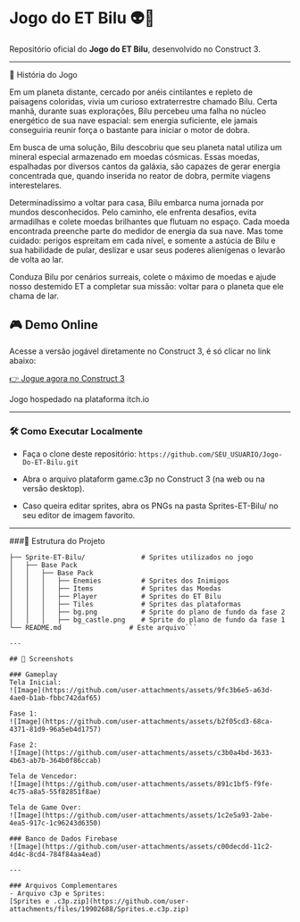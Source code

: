 # Jogo do ET Bilu 👽🚀

Repositório oficial do **Jogo do ET Bilu**, desenvolvido no Construct 3.

---

📖 História do Jogo

Em um planeta distante, cercado por anéis cintilantes e repleto de paisagens coloridas, vivia um curioso extraterrestre chamado Bilu. Certa manhã, durante suas explorações, Bilu percebeu uma falha no núcleo energético de sua nave espacial: sem energia suficiente, ele jamais conseguiria reunir força o bastante para iniciar o motor de dobra.

Em busca de uma solução, Bilu descobriu que seu planeta natal utiliza um mineral especial armazenado em moedas cósmicas. Essas moedas, espalhadas por diversos cantos da galáxia, são capazes de gerar energia concentrada que, quando inserida no reator de dobra, permite viagens interestelares.

Determinadíssimo a voltar para casa, Bilu embarca numa jornada por mundos desconhecidos. Pelo caminho, ele enfrenta desafios, evita armadilhas e colete moedas brilhantes que flutuam no espaço. Cada moeda encontrada preenche parte do medidor de energia da sua nave. Mas tome cuidado: perigos espreitam em cada nível, e somente a astúcia de Bilu e sua habilidade de pular, deslizar e usar seus poderes alienígenas o levarão de volta ao lar.

Conduza Bilu por cenários surreais, colete o máximo de moedas e ajude nosso destemido ET a completar sua missão: voltar para o planeta que ele chama de lar.

## 🎮 Demo Online

Acesse a versão jogável diretamente no Construct 3, é só clicar no link abaixo:

[👉 Jogue agora no Construct 3](https://lhbizzi.itch.io/jogo-do-et-bilu)

Jogo hospedado na plataforma itch.io

---

### 🛠 Como Executar Localmente

- Faça o clone deste repositório:
```https://github.com/SEU_USUARIO/Jogo-Do-ET-Bilu.git```

- Abra o arquivo plataform game.c3p no Construct 3 (na web ou na versão desktop).
- Caso queira editar sprites, abra os PNGs na pasta Sprites-ET-Bilu/ no seu editor de imagem favorito.

---

###📂 Estrutura do Projeto

```├── plataform game.c3p           # Arquivo fonte do Construct 3
├── Sprite-ET-Bilu/              # Sprites utilizados no jogo
│   ├── Base Pack
│   │   ├── Base Pack
│   │   │   ├── Enemies          # Sprites dos Inimigos
│   │   │   ├── Items            # Sprites das Moedas 
│   │   │   ├── Player           # Sprites do ET Bilu
│   │   │   ├── Tiles            # Sprites das plataformas
│   │   │   ├── bg.png           # Sprite do plano de fundo da fase 2
│   │   │   ├── bg_castle.png    # Sprite do plano de fundo da fase 1                         
└── README.md                 # Este arquivo```

---

## 📸 Screenshots

### Gameplay
Tela Inicial:
![Image](https://github.com/user-attachments/assets/9fc3b6e5-a63d-4ae0-b1ab-fbbc742daf65)

Fase 1:
![Image](https://github.com/user-attachments/assets/b2f05cd3-68ca-4371-81d9-96a5eb4d1757)

Fase 2:
![Image](https://github.com/user-attachments/assets/c3b0a4bd-3633-4b63-ab7b-364b0f86ccab)

Tela de Vencedor:
![Image](https://github.com/user-attachments/assets/891c1bf5-f9fe-4c75-a8a5-55f82851f8ae)

Tela de Game Over:
![Image](https://github.com/user-attachments/assets/1c2e5a93-2abe-4ea5-917c-1c96243d6350)

### Banco de Dados Firebase
![Image](https://github.com/user-attachments/assets/c00decdd-11c2-4d4c-8cd4-784f84aa4ead)

---

### Arquivos Complementares
- Arquivo c3p e Sprites:
[Sprites e .c3p.zip](https://github.com/user-attachments/files/19902688/Sprites.e.c3p.zip) 
    
